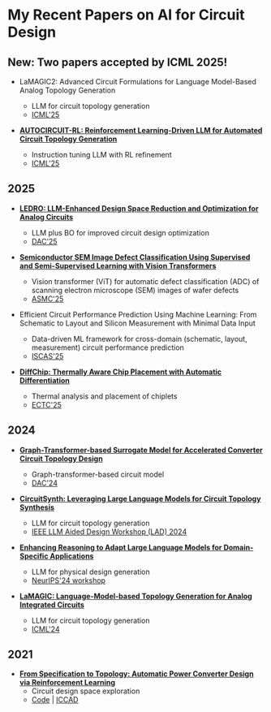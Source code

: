 
# My Recent Papers on AI for Circuit Design

## New: Two papers accepted by ICML 2025!

- LaMAGIC2: Advanced Circuit Formulations for Language Model-Based Analog Topology Generation
  - LLM for circuit topology generation
  - [ICML'25](https://icml.cc/)

- **[AUTOCIRCUIT-RL: Reinforcement Learning-Driven LLM for Automated Circuit Topology Generation](https://arxiv.org/abs/2506.03122)**
  - Instruction tuning LLM with RL refinement
  - [ICML'25](https://icml.cc/)

## 2025

- **[LEDRO: LLM-Enhanced Design Space Reduction and Optimization for Analog Circuits](https://arxiv.org/abs/2411.12930)** 
  - LLM plus BO for improved circuit design optimization
  - [DAC'25](https://www.dac.com/)

- **[Semiconductor SEM Image Defect Classification Using Supervised and Semi-Supervised Learning with Vision Transformers](https://arxiv.org/abs/2506.03345)** 
  - Vision transformer (ViT) for automatic defect classification (ADC) of scanning electron microscope (SEM) images of wafer defects
  - [ASMC'25](https://www.semi.org/en/connect/events/advanced-semiconductor-manufacturing-conference-asmc)

- Efficient Circuit Performance Prediction Using Machine Learning: From Schematic to Layout and Silicon Measurement with Minimal Data Input 
  - Data-driven ML framework for cross-domain (schematic, layout, measurement) circuit performance prediction
  - [ISCAS'25](https://2025.ieee-iscas.org/)

- **[DiffChip: Thermally Aware Chip Placement with Automatic Differentiation](https://arxiv.org/abs/2502.16633)** 
  - Thermal analysis and placement of chiplets
  - [ECTC'25](https://www.ectc.net/)

## 2024

- **[Graph-Transformer-based Surrogate Model for Accelerated Converter Circuit Topology Design](https://dl.acm.org/doi/pdf/10.1145/3649329.3656258)** 
  - Graph-transformer-based circuit model
  - [DAC'24](https://www.dac.com/)

- **[CircuitSynth: Leveraging Large Language Models for Circuit Topology Synthesis](https://arxiv.org/pdf/2407.10977)** 
  - LLM for circuit topology generation
  - [IEEE LLM Aided Design Workshop (LAD) 2024](https://www.islad.org/)

- **[Enhancing Reasoning to Adapt Large Language Models for Domain-Specific Applications](https://arxiv.org/abs/2502.04384)** 
  - LLM for physical design generation
  - [NeurIPS'24 workshop](https://neurips.cc/)

- **[LaMAGIC: Language-Model-based Topology Generation for Analog Integrated Circuits](https://arxiv.org/pdf/2407.18269)** 
  - LLM for circuit topology generation
  - [ICML'24](https://icml.cc/)

## 2021

- **[From Specification to Topology: Automatic Power Converter Design via Reinforcement Learning](https://shunzh.github.io/pdfs/fan-iccad-2021.pdf)** 
  - Circuit design space exploration
  - [Code](https://github.com/fanshaoze/RL-AL-for-Power-Converter-Design) | [ICCAD](https://2025.iccad.com/)

